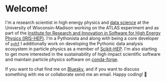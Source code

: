 # Welcome!

I'm a research scientist in high energy physics and [data science](https://datascience.wisc.edu/institute/) at the University of Wisconsin-Madison working on the ATLAS experiment and as part of the [Institute for Research and Innovation in Software for High Energy Physics (IRIS-HEP)](https://iris-hep.org/).
I'm a Pythonista and along with being a core developer of [`pyhf`](https://github.com/scikit-hep/pyhf) I additionally work on developing the Pythonic data analysis ecosystem in particle physics as a member of [Scikit-HEP](https://scikit-hep.org/).
I'm also starting to get more interested in the sustainability of high impact scientific software and maintain particle physics software on [conda-forge](https://github.com/orgs/conda-forge/teams?query=%40matthewfeickert).

If you want to chat find me on [Bluesky](https://bsky.app/profile/matthewfeickert.com), and if you want to discuss something with me or collaborate send me an email.
Happy coding! :rocket:
